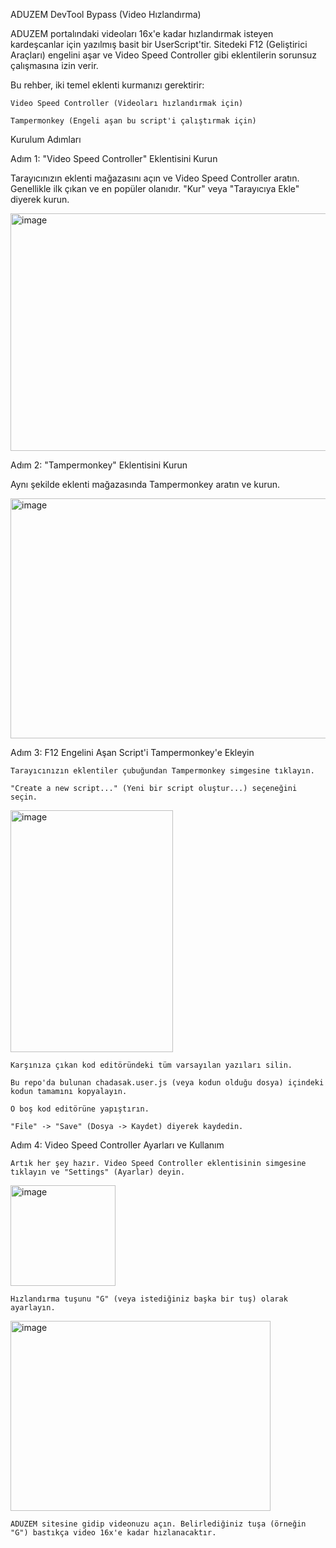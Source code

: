 ADUZEM DevTool Bypass (Video Hızlandırma)

ADUZEM portalındaki videoları 16x'e kadar hızlandırmak isteyen kardeşcanlar için yazılmış basit bir UserScript'tir. Sitedeki F12 (Geliştirici Araçları) engelini aşar ve Video Speed Controller gibi eklentilerin sorunsuz çalışmasına izin verir.

Bu rehber, iki temel eklenti kurmanızı gerektirir:

    Video Speed Controller (Videoları hızlandırmak için)

    Tampermonkey (Engeli aşan bu script'i çalıştırmak için)

Kurulum Adımları 

Adım 1: "Video Speed Controller" Eklentisini Kurun

Tarayıcınızın eklenti mağazasını açın ve Video Speed Controller aratın. Genellikle ilk çıkan ve en popüler olanıdır. "Kur" veya "Tarayıcıya Ekle" diyerek kurun.

<img width="1197" height="380" alt="image" src="https://github.com/user-attachments/assets/2a3ab29f-8289-4d02-a33c-ea220cc3984a" />

Adım 2: "Tampermonkey" Eklentisini Kurun

Aynı şekilde eklenti mağazasında Tampermonkey aratın ve kurun.

<img width="1328" height="384" alt="image" src="https://github.com/user-attachments/assets/3e98c3c7-2e82-454b-a370-8fee2795f868" />

Adım 3: F12 Engelini Aşan Script'i Tampermonkey'e Ekleyin

    Tarayıcınızın eklentiler çubuğundan Tampermonkey simgesine tıklayın.

    "Create a new script..." (Yeni bir script oluştur...) seçeneğini seçin.

<img width="260" height="387" alt="image" src="https://github.com/user-attachments/assets/30a3743e-de0e-4501-b918-dc6f707df343" />

    Karşınıza çıkan kod editöründeki tüm varsayılan yazıları silin.

    Bu repo'da bulunan chadasak.user.js (veya kodun olduğu dosya) içindeki kodun tamamını kopyalayın.

    O boş kod editörüne yapıştırın.

    "File" -> "Save" (Dosya -> Kaydet) diyerek kaydedin.

Adım 4: Video Speed Controller Ayarları ve Kullanım

    Artık her şey hazır. Video Speed Controller eklentisinin simgesine tıklayın ve "Settings" (Ayarlar) deyin.

<img width="168" height="161" alt="image" src="https://github.com/user-attachments/assets/343e10ca-b063-4343-8c11-8bed65ecb435" />

    Hızlandırma tuşunu "G" (veya istediğiniz başka bir tuş) olarak ayarlayın.

<img width="416" height="304" alt="image" src="https://github.com/user-attachments/assets/39a4d9e4-87b0-4eba-96ae-c5887c022490" />

    ADUZEM sitesine gidip videonuzu açın. Belirlediğiniz tuşa (örneğin "G") bastıkça video 16x'e kadar hızlanacaktır.
